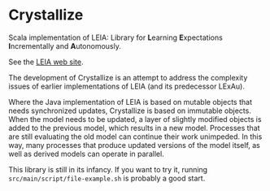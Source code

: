 Crystallize
===========

Scala implementation of LEIA: Library for <b>L</b>earning <b>E</b>xpectations <b>I</b>ncrementally and <b>A</b>utonomously.

See the [LEIA web site][LEIA].

  [LEIA]: <http://leialearns.org> "LEIA"

The development of Crystallize is an attempt to address the complexity issues of earlier implementations of LEIA (and its
predecessor LExAu).

Where the Java implementation of LEIA is based on mutable objects that needs synchronized updates, Crystallize is
based on immutable objects. When the model needs to be updated, a layer of slightly modified objects is added to the
previous model, which results in a new model. Processes that are still evaluating the old model can continue their
work unimpeded. In this way, many processes that produce updated versions of the model itself, as well as derived
models can operate in parallel.

This library is still in its infancy. If you want to try it, running `src/main/script/file-example.sh` is probably a
good start.